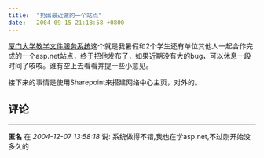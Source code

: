 ```yaml
---
title:  "扔出最近做的一个站点"
date:   2004-09-15 21:18:58 +0800
---
```


[厦门大学教学文件服务系统](http://teach.xmu.edu.cn)这个就是我暑假和2个学生还有单位其他人一起合作完成的一个asp.net站点，终于把他发布了，如果近期没有大的bug，可以休息一段时间了咳咳。谁有空上去看看并提一些小意见。  

接下来的事情是使用Sharepoint来搭建网络中心主页，对外的。  


## 评论

*****
**匿名** 在 *2004-12-07 13:58:18* 说: 系统做得不错,我也在学asp.net,不过刚开始没多久的

